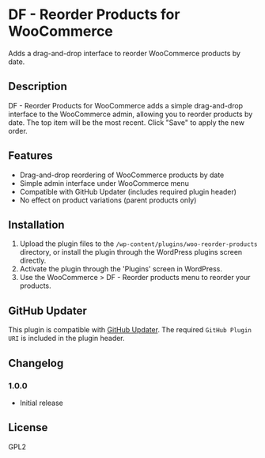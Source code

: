 # DF - Reorder Products for WooCommerce

Adds a drag-and-drop interface to reorder WooCommerce products by date.

## Description

DF - Reorder Products for WooCommerce adds a simple drag-and-drop interface to the WooCommerce admin, allowing you to reorder products by date. The top item will be the most recent. Click "Save" to apply the new order.

## Features

- Drag-and-drop reordering of WooCommerce products by date
- Simple admin interface under WooCommerce menu
- Compatible with GitHub Updater (includes required plugin header)
- No effect on product variations (parent products only)

## Installation

1. Upload the plugin files to the `/wp-content/plugins/woo-reorder-products` directory, or install the plugin through the WordPress plugins screen directly.
2. Activate the plugin through the 'Plugins' screen in WordPress.
3. Use the WooCommerce > DF - Reorder products menu to reorder your products.

## GitHub Updater

This plugin is compatible with [GitHub Updater](https://github.com/afragen/git-updater). The required `GitHub Plugin URI` is included in the plugin header.

## Changelog

### 1.0.0
- Initial release

## License

GPL2
